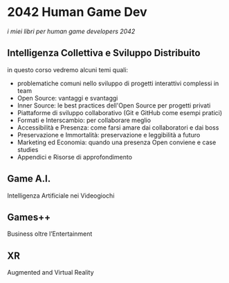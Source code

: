 # 2042 Human Game Dev
*i miei libri per human game developers 2042*

## Intelligenza Collettiva e Sviluppo Distribuito

in questo corso vedremo alcuni temi quali:
- problematiche comuni nello sviluppo di progetti interattivi complessi in team
- Open Source: vantaggi e svantaggi
- Inner Source: le best practices dell'Open Source per progetti privati
- Piattaforme di sviluppo collaborativo (Git e GitHub come esempi pratici)
- Formati e Interscambio: per collaborare meglio
- Accessibilità e Presenza: come farsi amare dai collaboratori e dai boss
- Preservazione e Immortalità: preservazione e leggibilità a futuro
- Marketing ed Economia: quando una presenza Open conviene e case studies
- Appendici e Risorse di approfondimento

## Game A.I.
Intelligenza Artificiale nei Videogiochi

## Games++
Business oltre l’Entertainment

## XR
Augmented and Virtual Reality

